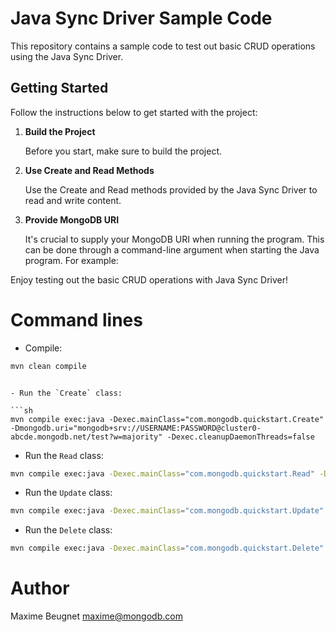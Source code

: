 # Java Sync Driver Sample Code

This repository contains a sample code to test out basic CRUD operations using the Java Sync Driver.

## Getting Started

Follow the instructions below to get started with the project:

1. **Build the Project**

    Before you start, make sure to build the project.

2. **Use Create and Read Methods**

    Use the Create and Read methods provided by the Java Sync Driver to read and write content.
3. **Provide MongoDB URI**

   It's crucial to supply your MongoDB URI when running the program. This can be done through a command-line argument when starting the Java program. For example:

Enjoy testing out the basic CRUD operations with Java Sync Driver!


# Command lines

- Compile: 

```sh
mvn clean compile
```

```

- Run the `Create` class:

```sh
mvn compile exec:java -Dexec.mainClass="com.mongodb.quickstart.Create" -Dmongodb.uri="mongodb+srv://USERNAME:PASSWORD@cluster0-abcde.mongodb.net/test?w=majority" -Dexec.cleanupDaemonThreads=false
```

- Run the `Read` class:

```sh
mvn compile exec:java -Dexec.mainClass="com.mongodb.quickstart.Read" -Dmongodb.uri="mongodb+srv://USERNAME:PASSWORD@cluster0-abcde.mongodb.net/test?w=majority" -Dexec.cleanupDaemonThreads=false
```

- Run the `Update` class:

```sh
mvn compile exec:java -Dexec.mainClass="com.mongodb.quickstart.Update" -Dmongodb.uri="mongodb+srv://USERNAME:PASSWORD@cluster0-abcde.mongodb.net/test?w=majority" -Dexec.cleanupDaemonThreads=false
```

- Run the `Delete` class:

```sh
mvn compile exec:java -Dexec.mainClass="com.mongodb.quickstart.Delete" -Dmongodb.uri="mongodb+srv://USERNAME:PASSWORD@cluster0-abcde.mongodb.net/test?w=majority" -Dexec.cleanupDaemonThreads=false
```

# Author

Maxime Beugnet <maxime@mongodb.com>
